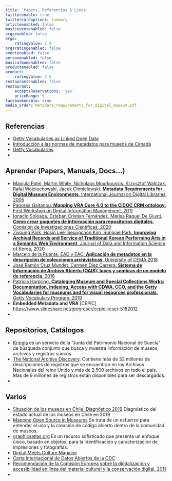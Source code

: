 ```yaml
---
title: 'Papers, Referencias & Links'
twitterenable: true
twittercardoptions: summary
articleenabled: false
musiceventenabled: false
orgaenabled: false
orga:
    ratingValue: 2.5
orgaratingenabled: false
eventenabled: false
personenabled: false
musicalbumenabled: false
productenabled: false
product:
    ratingValue: 2.5
restaurantenabled: false
restaurant:
    acceptsReservations: 'yes'
    priceRange: $
facebookenable: true
media_order: Metadata_requirements_for_digital_museum.pdf
---
```


## Referencias

* [Getty Vocabularies as Linked Open Data](http://www.getty.edu/research/tools/vocabularies/lod/index.html)
* [Introducción a las normas de metadatos para museos de Canadá](https://www.canada.ca/fr/reseau-information-patrimoine/services/normes-documentation-collections/guide-rcip-normes-musees/metadonnees-mormes-structure-donnees.html#a2g)
* [Getty Vocabularies](http://www.getty.edu/research/tools/vocabularies/)
* 


## Aprender (Papers, Manuals, Docs...)
* [Manjula Patel, Martin White, Nicholaos Mourkoussis, Krzysztof Walczak, Rafal Wojciechowski, Jacek Chmielewski. **Metadata Requirements for Digital Museum Environments**. International Journal on Digital Libraries, 2005](Metadata_requirements_for_digital_museum.pdf)
* [Panorea Gaitanou. **Mapping VRA Core 4.0 to the CIDOC CRM ontology**. First Workshop on Digital Information Management, 2011](https://www.academia.edu/2144276/Mapping_VRA_Core_4_0_to_the_CIDOC_CRM_ontology)
* [Ignacio Soloaga, Esteban Cristian Fernández, Marisa Raquel De Giusti. **Cómo crear paquetes de información para repositorios digitales**. Comisión de Investigaciones Científicas, 2020](https://digital.cic.gba.gob.ar/handle/11746/10750)
* [Ziyoung Park, Hosin Lee, Seungchon Kim, Sungjae Park. **Improving Archival Records and Service of Traditional Korean Performing Arts in a Semantic Web Environment**. Journal of Data and Information Science of Korea, 2020](http://manu47.magtech.com.cn/Jwk3_jdis/article/2020/2096-157X/2096-157X-5-1-68.shtml)
* [Marcelo de la Puente. EAD y EAC: **Aplicación de metadatos en la descripción de colecciones archivísticas**. University of CEMA 2018](https://www.researchgate.net/publication/322869915_EAD_y_EAC_Aplicacion_de_metadatos_en_la_descripcion_de_colecciones_archivisticas)
* [José Ramón Cruz Mundet, Carmen Díez Carrera. **Sistema de Información de Archivo Abierto (OAIS): luces y sombras de un modelo de referencia**. 2016](https://www.sciencedirect.com/science/article/pii/S0187358X16300545)
* [Patricia Harpring. **Cataloging Museum and Special Collections Works: Documentation, Indexing, Access with CDWA, CCO, and the Getty Vocabularies for museums and for visual resources professionals**. Getty Vocabulary Program, 2019](https://www.getty.edu/research/tools/vocabularies/cco_cdwa_for_museums.pdf)
* **Embedded Metadata and VRA** [CEPIC] https://www.slideshare.net/gregreser/cepic-reser-5182012
* 





## Repositorios, Catálogos
* [Kringla](http://www.kringla.nu/) es un servicio de la "Junta del Patrimonio Nacional de Suecia" de búsqueda conjunto que busca y muestra información de museos, archivos y registros suecos.
* [The National Archive Discovery](http://discovery.nationalarchives.gov.uk/). Contiene más de 32 millones de descripciones de registros que se encuentran en los Archivos Nacionales del reino Unido y más de 2.500 archivos en todo el país. Más de 9 millones de registros están disponibles para ser descargados.
* 



## Varios
* [Situación de los museos en Chile. Diagnóstico 2019](http://www.rmiberoamericanos.org/Documentos/63ecb9c4-e6f9-6d7c-8355-8b0a1725cd5a.pdf) Diagnóstico del estado actual de los museos en Chile en 2019
* [Mapping Open Source in Museums](https://geealbers.github.io/mapping-open-source/network/) Se trata de un esfuerzo para entender el uso y la creación de código abierto dentro de la comunidad de museos.
* [graphicsatlas.org](http://www.graphicsatlas.org/) Es un recurso sofisticado que presenta un enfoque único, basado en objetos, para la identificación y caracterización de impresiones y fotografías.
* [Digital Meets Culture Magaine](https://www.digitalmeetsculture.net/)
* [Carta internacional de Datos Abiertos de la ODC](https://opendatacharter.net/principles-es/)
* [Recomendación de la Comisión Europea sobre la digitalización y accesibilidad en línea del material cultural y la conservación digital. 2011](https://eur-lex.europa.eu/legal-content/ES/TXT/HTML/?uri=CELEX:32011H0711&from=EN)
* 

